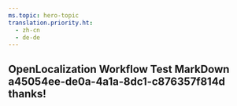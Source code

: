 ```yaml
---
ms.topic: hero-topic
translation.priority.ht: 
  - zh-cn
  - de-de
---
```

## OpenLocalization Workflow Test MarkDown a45054ee-de0a-4a1a-8dc1-c876357f814d thanks!
